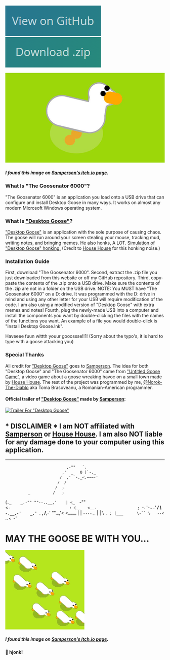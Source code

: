 [![View "The Goosenator 6000"](view.png)](https://github.com/Norok-The-Diablo/goosenator/) [![Download "The Goosenator 6000"](download.png)](https://github.com/Norok-The-Diablo/goosenator/archive/refs/heads/main.zip)



![Desktop Goose](desktop-goose.png)
##### I found this image on [Samperson's itch.io page](https://samperson.itch.io/).



### What Is "The Goosenator 6000"?

"The Goosenator 6000" is an application you load onto a USB drive that can configure and install Desktop Goose in many ways. It works on almost any modern Microsoft Windows operating system.



### What Is ["Desktop Goose"](https://samperson.itch.io/desktop-goose)?

["Desktop Goose"](https://samperson.itch.io/desktop-goose) is an application with the sole purpose of causing chaos. The goose will run around your screen stealing your mouse, tracking mud, writing notes, and bringing memes. He also honks, A LOT. [Simulation of "Desktop Goose" honking.](/hjonk.mp3) (Credit to [House House](https://househou.se) for this honking noise.)



### Installation Guide

First, download "The Goosenator 6000". Second, extract the .zip file you just downloaded from this website or off my GitHub repository. Third, copy-paste the contents of the .zip onto a USB drive. Make sure the contents of the .zip are not in a folder on the USB drive. NOTE: You MUST have "The Goosenator 6000" on a D: drive. It was programmed with the D: drive in mind and using any other letter for your USB will require modification of the code. I am also using a modified version of "Desktop Goose" with extra memes and notes! Fourth, plug the newly-made USB into a computer and install the components you want by double-clicking the files with the names of the functions you want. An example of a file you would double-click is "Install Desktop Goose.lnk".



Haveeee fuun wittth youur gooossse!!1! (Sorry about the typo's, it is hard to type with a goose attacking you)



### Special Thanks

All credit for ["Desktop Goose"](https://samperson.itch.io/desktop-goose) goes to [Samperson](https://samperson.itch.io/). The idea for both "Desktop Goose" and "The Goosenator 6000" came from ["Untitled Goose Game"](https://goose.game/), a video game about a goose wreaking havoc on a small town made by [House House](https://househou.se/). The rest of the project was programmed by me, [@Norok-The-Diablo](https://github.com/Norok-The-Diablo/) aka Toma Brasoveanu, a Romanian-American programmer.



#### Official trailer of ["Desktop Goose"](https://samperson.itch.io/desktop-goose) made by [Samperson](https://samperson.itch.io/):



[![Trailer For "Desktop Goose"](https://img.youtube.com/vi/EQx6fyrZDWM/0.jpg)](https://www.youtube.com/watch?v=EQx6fyrZDWM)




## * DISCLAIMER * I am NOT affiliated with [Samperson](https://samperson.itch.io/) or [House House](https://househou.se). I am also NOT liable for any damage done to your computer using this application.



___
                               ,-""   `.
                             ,'  _   O )`-._
                            /  ,' `-._<.===-'
                           /  /
                          /  ;
              _          /   ;
 (`._    _.-"" ""--..__,'    |
 <_  `-""                     \
  <`-                          :
   (__   <__.                  ;
     `-.   '-.__.      _.'    /
        \      `-.__,-'    _,'
         `._    ,    /__,-'
            ""._\__,'< <____
                 | |  `----.`.
                 | |        \ `.
                 ; |___      \-``
                 \   --<
                  `.`.<
                    `-'



#                                                               MAY THE GOOSE BE WITH YOU...
![The Swarm](swarm-of-geese.png)

##### I found this image on [Samperson's itch.io page](https://samperson.itch.io/).

#### 🦢 hjonk! 


